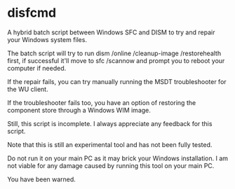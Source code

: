 # disfcmd
A hybrid batch script between Windows SFC and DISM to try and repair your Windows system files.

The batch script will try to run dism /online /cleanup-image /restorehealth first, if successful it'll move to sfc /scannow and prompt you to reboot your computer if needed.

If the repair fails, you can try manually running the MSDT troubleshooter for the WU client.

If the troubleshooter fails too, you have an option of restoring the component store through a Windows WIM image.

Still, this script is incomplete. I always appreciate any feedback for this script.

Note that this is still an experimental tool and has not been fully tested.

Do not run it on your main PC as it may brick your Windows installation. I am not viable for any damage caused by running this tool on your main PC.

You have been warned.
